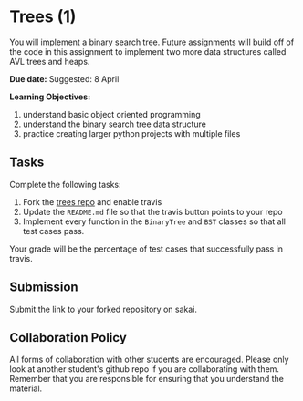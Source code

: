 # Trees (1)

You will implement a binary search tree.
Future assignments will build off of the code in this assignment to implement two more data structures called AVL trees and heaps.

**Due date:**
Suggested: 8 April 

**Learning Objectives:**

1. understand basic object oriented programming
1. understand the binary search tree data structure
1. practice creating larger python projects with multiple files

## Tasks

Complete the following tasks:

1. Fork the [trees repo](https://github.com/mikeizbicki/trees) and enable travis
1. Update the `README.md` file so that the travis button points to your repo
1. Implement every function in the `BinaryTree` and `BST` classes so that all test cases pass.

Your grade will be the percentage of test cases that successfully pass in travis.

## Submission

Submit the link to your forked repository on sakai.

## Collaboration Policy

All forms of collaboration with other students are encouraged.
Please only look at another student's github repo if you are collaborating with them.
Remember that you are responsible for ensuring that you understand the material.
